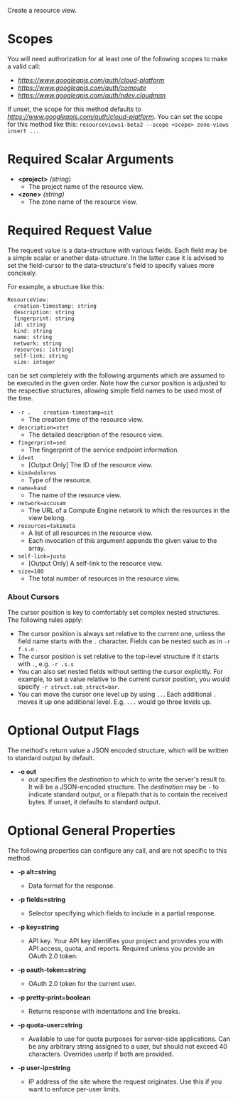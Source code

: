Create a resource view.
# Scopes

You will need authorization for at least one of the following scopes to make a valid call:

* *https://www.googleapis.com/auth/cloud-platform*
* *https://www.googleapis.com/auth/compute*
* *https://www.googleapis.com/auth/ndev.cloudman*

If unset, the scope for this method defaults to *https://www.googleapis.com/auth/cloud-platform*.
You can set the scope for this method like this: `resourceviews1-beta2 --scope <scope> zone-views insert ...`
# Required Scalar Arguments
* **&lt;project&gt;** *(string)*
    - The project name of the resource view.
* **&lt;zone&gt;** *(string)*
    - The zone name of the resource view.
# Required Request Value

The request value is a data-structure with various fields. Each field may be a simple scalar or another data-structure.
In the latter case it is advised to set the field-cursor to the data-structure's field to specify values more concisely.

For example, a structure like this:
```
ResourceView:
  creation-timestamp: string
  description: string
  fingerprint: string
  id: string
  kind: string
  name: string
  network: string
  resources: [string]
  self-link: string
  size: integer

```

can be set completely with the following arguments which are assumed to be executed in the given order. Note how the cursor position is adjusted to the respective structures, allowing simple field names to be used most of the time.

* `-r .    creation-timestamp=sit`
    - The creation time of the resource view.
* `description=stet`
    - The detailed description of the resource view.
* `fingerprint=sed`
    - The fingerprint of the service endpoint information.
* `id=et`
    - [Output Only] The ID of the resource view.
* `kind=dolores`
    - Type of the resource.
* `name=kasd`
    - The name of the resource view.
* `network=accusam`
    - The URL of a Compute Engine network to which the resources in the view belong.
* `resources=takimata`
    - A list of all resources in the resource view.
    - Each invocation of this argument appends the given value to the array.
* `self-link=justo`
    - [Output Only] A self-link to the resource view.
* `size=100`
    - The total number of resources in the resource view.


### About Cursors

The cursor position is key to comfortably set complex nested structures. The following rules apply:

* The cursor position is always set relative to the current one, unless the field name starts with the `.` character. Fields can be nested such as in `-r f.s.o` .
* The cursor position is set relative to the top-level structure if it starts with `.`, e.g. `-r .s.s`
* You can also set nested fields without setting the cursor explicitly. For example, to set a value relative to the current cursor position, you would specify `-r struct.sub_struct=bar`.
* You can move the cursor one level up by using `..`. Each additional `.` moves it up one additional level. E.g. `...` would go three levels up.


# Optional Output Flags

The method's return value a JSON encoded structure, which will be written to standard output by default.

* **-o out**
    - *out* specifies the *destination* to which to write the server's result to.
      It will be a JSON-encoded structure.
      The *destination* may be `-` to indicate standard output, or a filepath that is to contain the received bytes.
      If unset, it defaults to standard output.
# Optional General Properties

The following properties can configure any call, and are not specific to this method.

* **-p alt=string**
    - Data format for the response.

* **-p fields=string**
    - Selector specifying which fields to include in a partial response.

* **-p key=string**
    - API key. Your API key identifies your project and provides you with API access, quota, and reports. Required unless you provide an OAuth 2.0 token.

* **-p oauth-token=string**
    - OAuth 2.0 token for the current user.

* **-p pretty-print=boolean**
    - Returns response with indentations and line breaks.

* **-p quota-user=string**
    - Available to use for quota purposes for server-side applications. Can be any arbitrary string assigned to a user, but should not exceed 40 characters. Overrides userIp if both are provided.

* **-p user-ip=string**
    - IP address of the site where the request originates. Use this if you want to enforce per-user limits.
